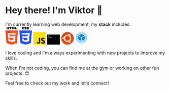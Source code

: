 # Hey there! I'm Viktor 👋

I'm currently learning web development, my **stack** includes:
<br>
<img src="https://github.com/555Viktor/555Viktor/blob/main/assets/html-5.svg" width="40" />
<img src="https://github.com/555Viktor/555Viktor/blob/main/assets/css-3.svg" width="40" />
<img src="https://github.com/555Viktor/555Viktor/blob/main/assets/javascript.svg" width="40" />
<img src="https://github.com/555Viktor/555Viktor/blob/main/assets/terminal.svg" width="40" />
<img src="https://github.com/555Viktor/555Viktor/blob/main/assets/ubuntu.svg" width="40" />
<img src="https://github.com/555Viktor/555Viktor/blob/main/assets/webpack.svg" width="40" />

I love coding and I'm always experimenting with new projects to improve my skills.

When I'm not coding, you can find me at the gym or working on other fun projects. 😊

Feel free to check out my work and let's connect!
